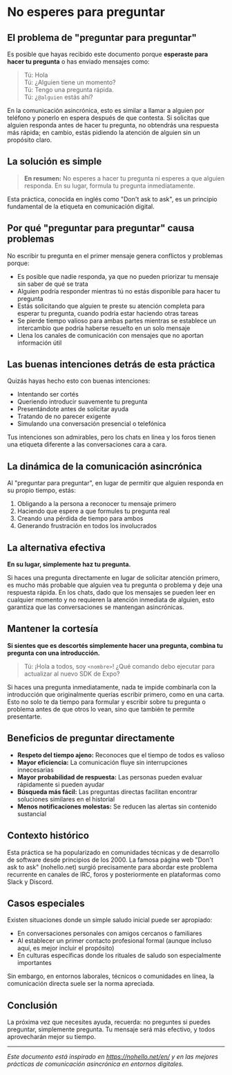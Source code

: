 # No esperes para preguntar

## El problema de "preguntar para preguntar"

Es posible que hayas recibido este documento porque **esperaste para hacer tu pregunta** o has enviado mensajes como:

> Tú: Hola  
> Tú: ¿Alguien tiene un momento?  
> Tú: Tengo una pregunta rápida.  
> Tú: ¿`@alguien` estás ahí?

En la comunicación asincrónica, esto es similar a llamar a alguien por teléfono y ponerlo en espera después de que contesta. Si solicitas que alguien responda antes de hacer tu pregunta, no obtendrás una respuesta más rápida; en cambio, estás pidiendo la atención de alguien sin un propósito claro.

## La solución es simple

> **En resumen:** No esperes a hacer tu pregunta ni esperes a que alguien responda. En su lugar, formula tu pregunta inmediatamente.

Esta práctica, conocida en inglés como "Don't ask to ask", es un principio fundamental de la etiqueta en comunicación digital.

## Por qué "preguntar para preguntar" causa problemas

No escribir tu pregunta en el primer mensaje genera conflictos y problemas porque:

- Es posible que nadie responda, ya que no pueden priorizar tu mensaje sin saber de qué se trata
- Alguien podría responder mientras tú no estás disponible para hacer tu pregunta
- Estás solicitando que alguien te preste su atención completa para esperar tu pregunta, cuando podría estar haciendo otras tareas
- Se pierde tiempo valioso para ambas partes mientras se establece un intercambio que podría haberse resuelto en un solo mensaje
- Llena los canales de comunicación con mensajes que no aportan información útil

## Las buenas intenciones detrás de esta práctica

Quizás hayas hecho esto con buenas intenciones:
- Intentando ser cortés
- Queriendo introducir suavemente tu pregunta
- Presentándote antes de solicitar ayuda
- Tratando de no parecer exigente
- Simulando una conversación presencial o telefónica

Tus intenciones son admirables, pero los chats en línea y los foros tienen una etiqueta diferente a las conversaciones cara a cara.

## La dinámica de la comunicación asincrónica

Al "preguntar para preguntar", en lugar de permitir que alguien responda en su propio tiempo, estás:
1. Obligando a la persona a reconocer tu mensaje primero
2. Haciendo que espere a que formules tu pregunta real
3. Creando una pérdida de tiempo para ambos
4. Generando frustración en todos los involucrados

## La alternativa efectiva

**En su lugar, simplemente haz tu pregunta.**

Si haces una pregunta directamente en lugar de solicitar atención primero, es mucho más probable que alguien vea tu pregunta o problema y deje una respuesta rápida. En los chats, dado que los mensajes se pueden leer en cualquier momento y no requieren la atención inmediata de alguien, esto garantiza que las conversaciones se mantengan asincrónicas.

## Mantener la cortesía

**Si sientes que es descortés simplemente hacer una pregunta, combina tu pregunta con una introducción.**

> Tú: ¡Hola a todos, soy `<nombre>`! ¿Qué comando debo ejecutar para actualizar al nuevo SDK de Expo?

Si haces una pregunta inmediatamente, nada te impide combinarla con la introducción que originalmente querías escribir primero, como en una carta. Esto no solo te da tiempo para formular y escribir sobre tu pregunta o problema antes de que otros lo vean, sino que también te permite presentarte.

## Beneficios de preguntar directamente

- **Respeto del tiempo ajeno:** Reconoces que el tiempo de todos es valioso
- **Mayor eficiencia:** La comunicación fluye sin interrupciones innecesarias
- **Mayor probabilidad de respuesta:** Las personas pueden evaluar rápidamente si pueden ayudar
- **Búsqueda más fácil:** Las preguntas directas facilitan encontrar soluciones similares en el historial
- **Menos notificaciones molestas:** Se reducen las alertas sin contenido sustancial

## Contexto histórico

Esta práctica se ha popularizado en comunidades técnicas y de desarrollo de software desde principios de los 2000. La famosa página web "Don't ask to ask" (nohello.net) surgió precisamente para abordar este problema recurrente en canales de IRC, foros y posteriormente en plataformas como Slack y Discord.

## Casos especiales

Existen situaciones donde un simple saludo inicial puede ser apropiado:
- En conversaciones personales con amigos cercanos o familiares
- Al establecer un primer contacto profesional formal (aunque incluso aquí, es mejor incluir el propósito)
- En culturas específicas donde los rituales de saludo son especialmente importantes

Sin embargo, en entornos laborales, técnicos o comunidades en línea, la comunicación directa suele ser la norma apreciada.

## Conclusión

La próxima vez que necesites ayuda, recuerda: no preguntes si puedes preguntar, simplemente pregunta. Tu mensaje será más efectivo, y todos aprovecharán mejor su tiempo.

---

_Este documento está inspirado en https://nohello.net/en/ y en las mejores prácticas de comunicación asincrónica en entornos digitales._
